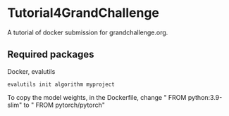 # Tutorial4GrandChallenge
A tutorial of docker submission for grandchallenge.org.

## Required packages
Docker, evalutils

```
evalutils init algorithm myproject
```
To copy the model weights, in the Dockerfile, change " FROM python:3.9-slim" to " FROM pytorch/pytorch"
